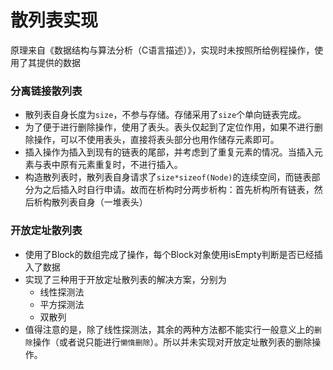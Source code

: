 # 散列表实现
原理来自《数据结构与算法分析（C语言描述）》，实现时未按照所给例程操作，使用了其提供的数据

### 分离链接散列表
- 散列表自身长度为`size`，不参与存储。存储采用了`size`个单向链表完成。
- 为了便于进行删除操作，使用了表头。表头仅起到了定位作用，如果不进行删除操作，可以不使用表头，直接将表头部分也用作储存元素即可。
- 插入操作为插入到现有的链表的尾部，并考虑到了重复元素的情况。当插入元素与表中原有元素重复时，不进行插入。
- 构造散列表时，散列表自身请求了`size*sizeof(Node)`的连续空间，而链表部分为之后插入时自行申请。故而在析构时分两步析构：首先析构所有链表，然后析构散列表自身（一堆表头）

### 开放定址散列表
- 使用了Block的数组完成了操作，每个Block对象使用isEmpty判断是否已经插入了数据
- 实现了三种用于开放定址散列表的解决方案，分别为
	- 线性探测法
	- 平方探测法
	- 双散列
- 值得注意的是，除了线性探测法，其余的两种方法都不能实行一般意义上的`删除`操作（或者说只能进行`懒惰删除`）。所以并未实现对开放定址散列表的删除操作。
